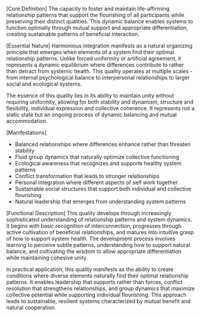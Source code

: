 [Core Definition]
The capacity to foster and maintain life-affirming relationship patterns that support the flourishing of all participants while preserving their distinct qualities. This dynamic balance enables systems to function optimally through mutual support and appropriate differentiation, creating sustainable patterns of beneficial interaction.

[Essential Nature]
Harmonious integration manifests as a natural organizing principle that emerges when elements of a system find their optimal relationship patterns. Unlike forced uniformity or artificial agreement, it represents a dynamic equilibrium where differences contribute to rather than detract from systemic health. This quality operates at multiple scales - from internal psychological balance to interpersonal relationships to larger social and ecological systems.

The essence of this quality lies in its ability to maintain unity without requiring uniformity, allowing for both stability and dynamism, structure and flexibility, individual expression and collective coherence. It represents not a static state but an ongoing process of dynamic balancing and mutual accommodation.

[Manifestations]
- Balanced relationships where differences enhance rather than threaten stability
- Fluid group dynamics that naturally optimize collective functioning
- Ecological awareness that recognizes and supports healthy system patterns
- Conflict transformation that leads to stronger relationships
- Personal integration where different aspects of self work together
- Sustainable social structures that support both individual and collective flourishing
- Natural leadership that emerges from understanding system patterns

[Functional Description]
This quality develops through increasingly sophisticated understanding of relationship patterns and system dynamics. It begins with basic recognition of interconnection, progresses through active cultivation of beneficial relationships, and matures into intuitive grasp of how to support system health. The development process involves learning to perceive subtle patterns, understanding how to support natural balance, and cultivating the wisdom to allow appropriate differentiation while maintaining cohesive unity.

In practical application, this quality manifests as the ability to create conditions where diverse elements naturally find their optimal relationship patterns. It enables leadership that supports rather than forces, conflict resolution that strengthens relationships, and group dynamics that maximize collective potential while supporting individual flourishing. This approach leads to sustainable, resilient systems characterized by mutual benefit and natural cooperation.